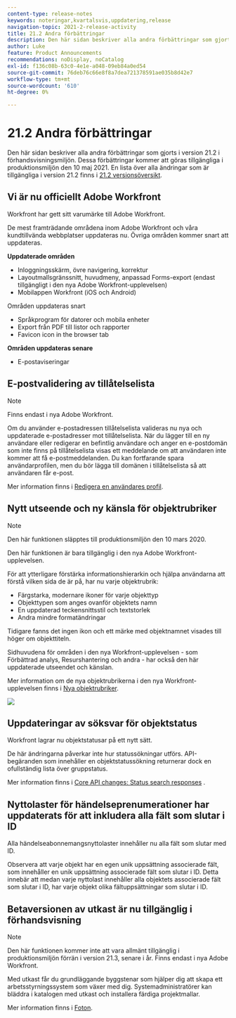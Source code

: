 ```yaml
---
content-type: release-notes
keywords: noteringar,kvartalsvis,uppdatering,release
navigation-topic: 2021-2-release-activity
title: 21.2 Andra förbättringar
description: Den här sidan beskriver alla andra förbättringar som gjorts i version 21.2 i förhandsvisningsmiljön. Dessa förbättringar kommer att göras tillgängliga i produktionsmiljön den 10 maj 2021. En lista över alla ändringar som är tillgängliga i version 21.2 finns i versionsöversikt 21.2.
author: Luke
feature: Product Announcements
recommendations: noDisplay, noCatalog
exl-id: f136c08b-63c0-4e1e-a048-09eb84a0ed54
source-git-commit: 76deb76c66e8f8a7dea721378591ae035b8d42e7
workflow-type: tm+mt
source-wordcount: '610'
ht-degree: 0%

---
```


# 21.2 Andra förbättringar

Den här sidan beskriver alla andra förbättringar som gjorts i version 21.2 i förhandsvisningsmiljön. Dessa förbättringar kommer att göras tillgängliga i produktionsmiljön den 10 maj 2021. En lista över alla ändringar som är tillgängliga i version 21.2 finns i [21.2 versionsöversikt](../../../product-announcements/product-releases/21.2-release-activity/21-2-release-overview.md).

## Vi är nu officiellt Adobe Workfront

Workfront har gett sitt varumärke till Adobe Workfront.

De mest framträdande områdena inom Adobe Workfront och våra kundtillvända webbplatser uppdateras nu. Övriga områden kommer snart att uppdateras.

**Uppdaterade områden**

* Inloggningsskärm, övre navigering, korrektur
* Layoutmallsgränssnitt, huvudmeny, anpassad Forms-export (endast tillgängligt i den nya Adobe Workfront-upplevelsen)
* Mobilappen Workfront (iOS och Android)

Områden uppdateras snart

* Språkprogram för datorer och mobila enheter
* Export från PDF till listor och rapporter
* Favicon icon in the browser tab

**Områden uppdateras senare**

* E-postaviseringar

## E-postvalidering av tillåtelselista

>[!NOTE]
>
>Finns endast i nya Adobe Workfront.

Om du använder e-postadressen tillåtelselista valideras nu nya och uppdaterade e-postadresser mot tillåtelselista. När du lägger till en ny användare eller redigerar en befintlig användare och anger en e-postdomän som inte finns på tillåtelselista visas ett meddelande om att användaren inte kommer att få e-postmeddelanden. Du kan fortfarande spara användarprofilen, men du bör lägga till domänen i tillåtelselista så att användaren får e-post.

Mer information finns i [Redigera en användares profil](../../../administration-and-setup/add-users/create-and-manage-users/edit-a-users-profile.md).

## Nytt utseende och ny känsla för objektrubriker

>[!NOTE]
>
>Den här funktionen släpptes till produktionsmiljön den 10 mars 2020.
>
>Den här funktionen är bara tillgänglig i den nya Adobe Workfront-upplevelsen.

För att ytterligare förstärka informationshierarkin och hjälpa användarna att förstå vilken sida de är på, har nu varje objektrubrik:

* Färgstarka, modernare ikoner för varje objekttyp
* Objekttypen som anges ovanför objektets namn
* En uppdaterad teckensnittsstil och textstorlek
* Andra mindre formatändringar

Tidigare fanns det ingen ikon och ett märke med objektnamnet visades till höger om objekttiteln.

Sidhuvudena för områden i den nya Workfront-upplevelsen - som Förbättrad analys, Resurshantering och andra - har också den här uppdaterade utseendet och känslan.

Mer information om de nya objektrubrikerna i den nya Workfront-upplevelsen finns i [Nya objektrubriker](../../../workfront-basics/the-new-workfront-experience/new-object-headers.md).

![](assets/product-announcement-object-header-350x179.png)

## Uppdateringar av söksvar för objektstatus

Workfront lagrar nu objektstatusar på ett nytt sätt.

De här ändringarna påverkar inte hur statussökningar utförs. API-begäranden som innehåller en objektstatussökning returnerar dock en ofullständig lista över gruppstatus.

Mer information finns i [Core API changes: Status search responses](../../../wf-api/api/api-changes-search.md) .

## Nyttolaster för händelseprenumerationer har uppdaterats för att inkludera alla fält som slutar i ID

Alla händelseabonnemangsnyttolaster innehåller nu alla fält som slutar med ID.

Observera att varje objekt har en egen unik uppsättning associerade fält, som innehåller en unik uppsättning associerade fält som slutar i ID. Detta innebär att medan varje nyttolast innehåller alla objektets associerade fält som slutar i ID, har varje objekt olika fältuppsättningar som slutar i ID.

## Betaversionen av utkast är nu tillgänglig i förhandsvisning

>[!NOTE]
>
>Den här funktionen kommer inte att vara allmänt tillgänglig i produktionsmiljön förrän i version 21.3, senare i år. Finns endast i nya Adobe Workfront.

Med utkast får du grundläggande byggstenar som hjälper dig att skapa ett arbetsstyrningssystem som växer med dig. Systemadministratörer kan bläddra i katalogen med utkast och installera färdiga projektmallar.

Mer information finns i [Foton](../../../administration-and-setup/blueprints/blueprints.md).
